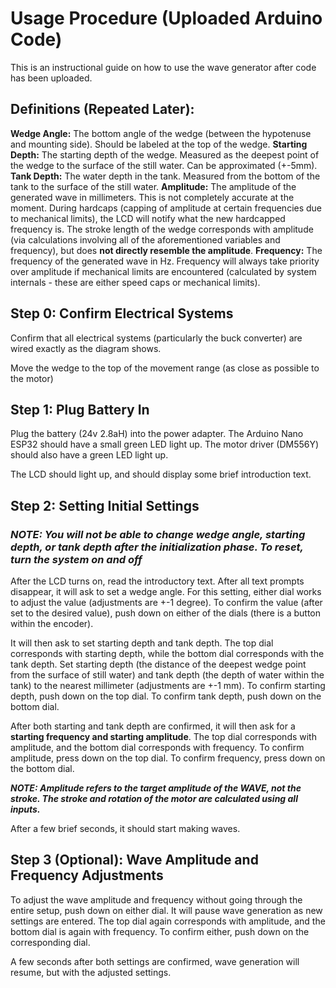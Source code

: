 # Usage Procedure (Uploaded Arduino Code)

This is an instructional guide on how to use the wave generator after code has been uploaded. 

## Definitions (Repeated Later): 

**Wedge Angle:** The bottom angle of the wedge (between the hypotenuse and mounting side). Should be labeled at the top of the wedge. 
**Starting Depth:** The starting depth of the wedge. Measured as the deepest point of the wedge to the surface of the still water. Can be approximated (+-5mm). 
**Tank Depth:** The water depth in the tank. Measured from the bottom of the tank to the surface of the still water. 
**Amplitude:** The amplitude of the generated wave in millimeters. This is not completely accurate at the moment. During hardcaps (capping of amplitude at certain frequencies due to mechanical limits), the LCD will notify what the new hardcapped frequency is. The stroke length of the wedge corresponds with amplitude (via calculations involving all of the aforementioned variables and frequency), but does **not directly resemble the amplitude**. 
**Frequency:** The frequency of the generated wave in Hz. Frequency will always take priority over amplitude if mechanical limits are encountered (calculated by system internals - these are either speed caps or mechanical limits). 

## Step 0: Confirm Electrical Systems

Confirm that all electrical systems (particularly the buck converter) are wired exactly as the diagram shows. 

Move the wedge to the top of the movement range (as close as possible to the motor)

## Step 1: Plug Battery In

Plug the battery (24v 2.8aH) into the power adapter. The Arduino Nano ESP32 should have a small green LED light up. The motor driver (DM556Y) should also have a green LED light up. 

The LCD should light up, and should display some brief introduction text. 

## Step 2: Setting Initial Settings

### ***NOTE: You will not be able to change wedge angle, starting depth, or tank depth after the initialization phase. To reset, turn the system on and off***

After the LCD turns on, read the introductory text. After all text prompts disappear, it will ask to set a wedge angle. For this setting, either dial works to adjust the value (adjustments are +-1 degree). To confirm the value (after set to the desired value), push down on either of the dials (there is a button within the encoder).

It will then ask to set starting depth and tank depth. The top dial corresponds with starting depth, while the bottom dial corresponds with the tank depth. Set starting depth (the distance of the deepest wedge point from the surface of still water) and tank depth (the depth of water within the tank) to the nearest millimeter (adjustments are +-1 mm). To confirm starting depth, push down on the top dial. To confirm tank depth, push down on the bottom dial. 

After both starting and tank depth are confirmed, it will then ask for a **starting frequency and starting amplitude**. The top dial corresponds with amplitude, and the bottom dial corresponds with frequency. To confirm amplitude, press down on the top dial. To confirm frequency, press down on the bottom dial. 

***NOTE: Amplitude refers to the target amplitude of the WAVE, not the stroke. The stroke and rotation of the motor are calculated using all inputs.***

After a few brief seconds, it should start making waves. 

## Step 3 (Optional): Wave Amplitude and Frequency Adjustments

To adjust the wave amplitude and frequency without going through the entire setup, push down on either dial. It will pause wave generation as new settings are entered. The top dial again corresponds with amplitude, and the bottom dial is again with frequency. To confirm either, push down on the corresponding dial. 

A few seconds after both settings are confirmed, wave generation will resume, but with the adjusted settings. 